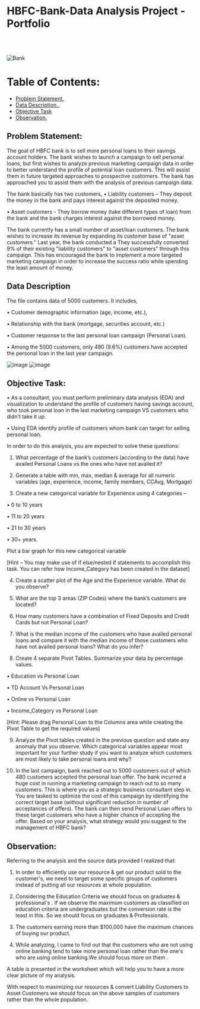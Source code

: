 # HBFC-Bank-Data Analysis Project - Portfolio
<br>
<br>

![Bank](https://github.com/SFutureAnalyst/HBFC-Bank-Data-Analysis-Portfolio/Banner.jpg)

# Table of Contents:
  - [Problem Statement.](#problem-statement)
  - [Data Description..](#data-description)
  - [Objective Task](#objective-task)
  - [Observation.](#observation)

## Problem Statement:

The goal of HBFC bank is to sell more personal loans to their savings account holders. The bank wishes to launch a campaign to sell personal loans, but first wishes to analyze previous marketing campaign data in order to better understand the profile of potential loan customers. This will assist them in future targeted approaches to prospective customers. The bank has approached you to assist them with the analysis of previous campaign data.

The bank basically has two customers,
• Liability customers – They deposit the money in the bank and pays interest against 
the deposited money.

• Asset customers - They borrow money (take different types of loan) from the bank 
and the bank charges interest against the borrowed money.

The bank currently has a small number of asset/loan customers. The bank wishes to increase its revenue by expanding its customer base of "asset customers." Last year, the bank conducted a
They successfully converted 9% of their existing "liability customers" to "asset customers" through this campaign. This has encouraged the bank to implement a more targeted marketing campaign in order to increase the success ratio while spending the least amount of money.



## Data Description

The file contains data of 5000 customers. It includes, 

• Customer demographic information (age, income, etc.), 

• Relationship with the bank (mortgage, securities account, etc.) 

• Customer response to the last personal loan campaign (Personal Loan). 

 • Among the 5000 customers, only 480 (9.6%) customers have accepted the personal loan in the last year campaign.


![image](https://github.com/Ginga1402/HBFC_Bank_Analysis/assets/130181481/e355356d-1c9f-4b94-8882-64a92785aea8)
![image](https://github.com/Ginga1402/HBFC_Bank_Analysis/assets/130181481/1478b072-ce21-4c6b-9f38-7ac447913ad1)



## Objective Task:

• As a consultant, you must perform preliminary data analysis (EDA) and visualization to  understand the profile of customers having savings account, who took personal loan in the last marketing campaign VS customers who didn’t take it up.

• Using EDA identify profile of customers whom bank can target for selling personal loan.

In order to do this analysis, you are expected to solve these questions:

1) What percentage of the bank’s customers (according to the data) have availed  Personal Loans vs the ones who have not availed it?

2) Generate a table with min, max, median & average for all numeric variables (age, experience, income, family members, CCAvg, Mortgage)

3) Create a new categorical variable for Experience using 4 categories –

• 0 to 10 years 

• 11 to 20 years 

• 21 to 30 years 

• 30+ years.

Plot a bar graph for this new categorical variable

[Hint – You may make use of if else/nested if statements to accomplish this task. You  can refer how Income_Category has been created in the dataset]


4) Create a scatter plot of the Age and the Experience variable. What do you observe?

5) What are the top 3 areas (ZIP Codes) where the bank’s customers are located?

6) How many customers have a combination of Fixed Deposits and Credit Cards but not Personal Loan?

7) What is the median income of the customers who have availed personal loans and compare it with the median income of those customers who have not availed personal loans? What do you infer?

8) Create 4 separate Pivot Tables. Summarize your data by percentage values.

• Education vs Personal Loan

• TD Account Vs Personal Loan

• Online vs Personal Loan

• Income_Category vs Personal Loan

[Hint: Please drag Personal Loan to the Columns area while creating the Pivot Table to get the required values]

9) Analyze the Pivot tables created in the previous question and state any anomaly that you observe. Which categorical variables appear most important for your further study if you want to analyze which customers are most likely to take personal loans and why?

10) In the last campaign, bank reached out to 5000 customers out of which 480 customers accepted the personal loan offer. The bank incurred a huge cost in running a marketing campaign to reach out to so many customers. This is where you as a strategic business consultant step in. You are tasked to optimize the cost of this campaign by identifying 
the correct target base (without significant reduction in number of acceptances of offers). The bank can then send Personal Loan offers to these target customers who have a higher chance of accepting the offer. Based on your analysis, what strategy would you suggest to the management of HBFC bank?

## Observation:

 Referring to the analysis and the source data provided I realized that:
                                                                                                                             
1. In order to efficiently use our resource & get our product sold to the customer's, we need to target some specific groups of customers instead of putting all our resources at whole population. 

2. Considering the Education Criteria we should focus on graduates & professional's . If we observe the maximum customers as classified on education criteria are undergraduates but the conversion rate is the least in this. So we should focus on graduates & Professionals.

3. The customers earning more than $100,000  have the maximum chances of buying our product.                 

4. While analyzing, I came to find out that the customers who are not using online banking  tend to take more personal loan rather than the one's who are using online banking.We should focus more on them .


A table is presented in the worksheet which will help you to have a more clear picture of my analysis.

With respect to maximizing  our  resources & convert Liability Customers to Asset Customers we should focus on the above samples of customers rather than the whole population.
